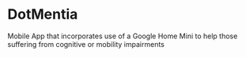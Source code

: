 # DotMentia
Mobile App that incorporates use of a Google Home Mini to help those suffering from cognitive or mobility impairments
